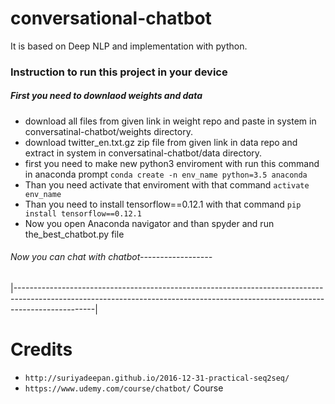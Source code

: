 # conversational-chatbot

It is based on Deep NLP and implementation with python. 

### Instruction to run this project in your device 
##### First you need to downlaod weights and data
  - download all files from given link in weight repo and paste in system in conversatinal-chatbot/weights directory.
  - download twitter_en.txt.gz zip file from given link in data repo and extract in system in conversatinal-chatbot/data directory.
- first you need to make new python3 enviroment with run this command in anaconda prompt
`conda create -n env_name python=3.5 anaconda`
- Than you need activate that enviroment with that command
`activate env_name`
- Than you need to install tensorflow==0.12.1 with that command
`pip install tensorflow==0.12.1`
- Now you open Anaconda navigator and than spyder and run the_best_chatbot.py file

###### Now you can chat with chatbot------------------

|--------------------------------------------------------------------------------------------------------------------------------------------------------------------------------|

# Credits
- `http://suriyadeepan.github.io/2016-12-31-practical-seq2seq/` 
- `https://www.udemy.com/course/chatbot/` Course
